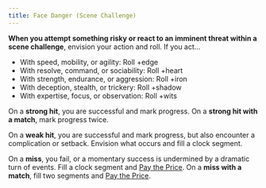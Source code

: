 ```yaml
---
title: Face Danger (Scene Challenge)
---
```


**When you attempt something risky or react to an imminent threat within a scene challenge**, envision your action and roll. If you act...

- With speed, mobility, or agility: Roll +edge
- With resolve, command, or sociability: Roll +heart
- With strength, endurance, or aggression: Roll +iron
- With deception, stealth, or trickery: Roll +shadow
- With expertise, focus, or observation: Roll +wits

On a **strong hit**, you are successful and mark progress. On a **strong hit with a match**, mark progress twice.

On a **weak hit**, you are successful and mark progress, but also encounter a complication or setback. Envision what occurs and fill a clock segment.

On a **miss**, you fail, or a momentary success is undermined by a dramatic turn of events. Fill a clock segment and [Pay the Price](/moves/fate/pay_the_price). On a **miss with a match**, fill two segments and [Pay the Price](/moves/fate/pay_the_price).
